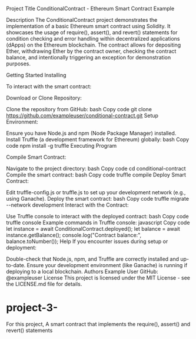 
Project Title
ConditionalContract - Ethereum Smart Contract Example

Description
The ConditionalContract project demonstrates the implementation of a basic Ethereum smart contract using Solidity. It showcases the usage of require(), assert(), and revert() statements for condition checking and error handling within decentralized applications (dApps) on the Ethereum blockchain. The contract allows for depositing Ether, withdrawing Ether by the contract owner, checking the contract balance, and intentionally triggering an exception for demonstration purposes.

Getting Started
Installing

To interact with the smart contract:

Download or Clone Repository:

Clone the repository from GitHub:
bash
Copy code
git clone https://github.com/exampleuser/conditional-contract.git
Setup Environment:

Ensure you have Node.js and npm (Node Package Manager) installed.
Install Truffle (a development framework for Ethereum) globally:
bash
Copy code
npm install -g truffle
Executing Program

Compile Smart Contract:

Navigate to the project directory:
bash
Copy code
cd conditional-contract
Compile the smart contract:
bash
Copy code
truffle compile
Deploy Smart Contract:

Edit truffle-config.js or truffle.js to set up your development network (e.g., using Ganache).
Deploy the smart contract:
bash
Copy code
truffle migrate --network development
Interact with the Contract:

Use Truffle console to interact with the deployed contract:
bash
Copy code
truffle console
Example commands in Truffle console:
javascript
Copy code
let instance = await ConditionalContract.deployed();
let balance = await instance.getBalance();
console.log("Contract balance:", balance.toNumber());
Help
If you encounter issues during setup or deployment:

Double-check that Node.js, npm, and Truffle are correctly installed and up-to-date.
Ensure your development environment (like Ganache) is running if deploying to a local blockchain.
Authors
Example User
GitHub: @exampleuser
License
This project is licensed under the MIT License - see the LICENSE.md file for details.

# project-3-
For this project,  A smart contract that implements the require(), assert() and revert() statements
